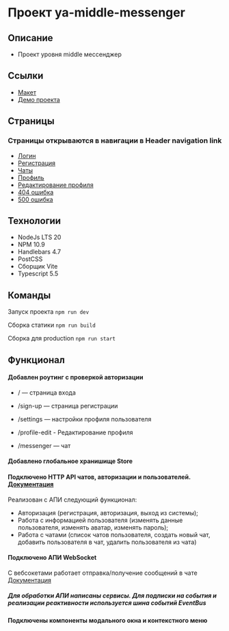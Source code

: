 # Проект ya-middle-messenger
## Описание
- Проект уровня middle мессенджер


## Ссылки
- [Макет](https://www.figma.com/design/jF5fFFzgGOxQeB4CmKWTiE/Chat_external_link?node-id=0-1&node-type=canvas&t=MCYvBYcriLqDxmgU-0)
- [Демо проекта](https://ansnekit.netlify.app/)


## Страницы
### Страницы открываются в навигации в Header navigation link
- [Логин](https://ansnekit.netlify.app)
- [Регистрация](https://ansnekit.netlify.app/sign-up)
- [Чаты](https://ansnekit.netlify.app/messenger)
- [Профиль](https://ansnekit.netlify.app/settings)
- [Редактирование профиля](https://ansnekit.netlify.app/profile-edit)
- [404 ошибка](https://ansnekit.netlify.app/*)
- [500 ошибка](https://ansnekit.netlify.app/server-error)


## Технологии
- NodeJs LTS 20
- NPM 10.9
- Handlebars 4.7
- PostCSS
- Сборщик Vite
- Typescript 5.5


## Команды
Запуск проекта `npm run dev`

Сборка статики `npm run build`

Сборка для production `npm run start`

## Функционал
#### Добавлен роутинг с проверкой авторизации

- / — страница входа

- /sign-up — страница регистрации

- /settings — настройки профиля пользователя

- /profile-edit - Редактирование профиля

- /messenger — чат

#### Добавлено глобальное хранишище Store

#### Подключено HTTP API чатов, авторизации и пользователей. [Документация](https://ya-praktikum.tech/api/v2/swagger/#/)

Реализован с АПИ следующий функционал:
- Авторизация (регистрация, авторизация, выход из системы);
- Работа с информацией пользователя (изменять данные пользователя, изменять аватар, изменять пароль);
- Работа с чатами (список чатов пользователя, создать новый чат, добавить пользователя в чат, удалить пользователя из чата)

#### Подключено АПИ WebSocket
С вебсокетами работает отправка/получение сообщений в чате [Документация](https://ya-praktikum.tech/api/v2/openapi/ws)

##### Для обработки АПИ написаны сервисы. Для подписки на события и реализации реактивности используется шина событий EventBus

#### Подключены компоненты модального окна и контекстного меню
